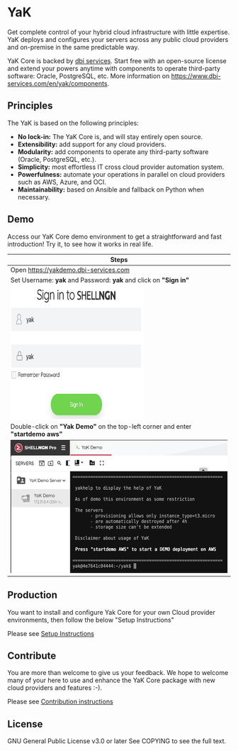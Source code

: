 # YaK

Get complete control of your hybrid cloud infrastructure with little expertise. YaK deploys and configures your servers across any public cloud providers and on-premise in the same predictable way.

YaK Core is backed by [dbi services](https://www.dbi-services.com). Start free with an open-source license and extend your powers anytime with components to operate third-party software: Oracle, PostgreSQL, etc. More information on https://www.dbi-services.com/en/yak/components.

## Principles

The YaK is based on the following principles:

- **No lock-in:** The YaK Core is, and will stay entirely open source.
- **Extensibility:** add support for any cloud providers.
- **Modularity:** add components to operate any third-party software (Oracle, PostgreSQL, etc.).
- **Simplicity:** most effortless IT cross cloud provider automation system.
- **Powerfulness:** automate your operations in parallel on cloud providers such as AWS, Azure, and OCI.
- **Maintainability:** based on Ansible and fallback on Python when necessary.

## Demo

Access our YaK Core demo environment to get a straightforward and fast introduction!
Try it, to see how it works in real life.


| Steps                                                        | 
| ----------------------------------------------------------- |
|  Open https://yakdemo.dbi-services.com                           |
|  Set Username: **yak**   and Password: **yak**  and click on **"Sign in"**   | 
| <img src="/install/img/YaK_login.png"  width="300" height="300"> |
| Double-click on **"Yak Demo"** on the top-left corner and enter **"startdemo aws"** |
| <img src="/install/img/YaK_demo.png" width="600" height="300">   |

## Production

You want to install and configure Yak Core for your own Cloud provider environments, then follow the below "Setup Instructions"

Please see [Setup Instructions](docs/quickstart.md)

## Contribute

You are more than welcome to give us your feedback.
We hope to welcome many of your here to use and enhance the YaK Core package with new cloud providers and features :-).

Please see [Contribution instructions](docs/contribution.md)

## License

GNU General Public License v3.0 or later
See COPYING to see the full text.

